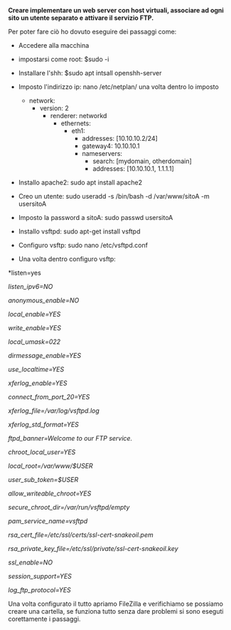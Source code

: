 **Creare implementare un web server con host virtuali, associare ad ogni sito un utente separato e attivare
il  servizio FTP.**

Per poter fare ciò ho dovuto eseguire dei passaggi come:

- Accedere alla macchina
- impostarsi come root: $sudo -i
- Installare l'shh: $sudo apt intsall openshh-server
- Imposto l'indirizzo ip: nano /etc/netplan/ una volta dentro lo imposto
   - network:
     - version: 2
       - renderer: networkd
            - ethernets:
              - eth1:
                - addresses: [10.10.10.2/24]
                - gateway4: 10.10.10.1
                - nameservers:
                    - search: [mydomain, otherdomain]
                    - addresses: [10.10.10.1, 1.1.1.1]
                    
- Installo apache2: sudo apt install apache2
- Creo un utente: sudo useradd -s /bin/bash -d /var/www/sitoA -m usersitoA
- Imposto la password a sitoA: sudo passwd usersitoA
- Installo vsftpd: sudo apt-get install vsftpd
- Configuro vsftp: sudo nano /etc/vsftpd.conf
- Una volta dentro configuro vsftp: 

*listen=yes

*listen_ipv6=NO*

*anonymous_enable=NO*

*local_enable=YES*

*write_enable=YES*

*local_umask=022*

*dirmessage_enable=YES*

*use_localtime=YES*

*xferlog_enable=YES*

*connect_from_port_20=YES*

*xferlog_file=/var/log/vsftpd.log*

*xferlog_std_format=YES*

*ftpd_banner=Welcome to our  FTP service.*

*chroot_local_user=YES*

*local_root=/var/www/$USER*

*user_sub_token=$USER*

*allow_writeable_chroot=YES*

*secure_chroot_dir=/var/run/vsftpd/empty*

*pam_service_name=vsftpd*

*rsa_cert_file=/etc/ssl/certs/ssl-cert-snakeoil.pem*

*rsa_private_key_file=/etc/ssl/private/ssl-cert-snakeoil.key*

*ssl_enable=NO*

*session_support=YES*

*log_ftp_protocol=YES*

Una volta configurato il tutto apriamo FileZilla e verifichiamo se possiamo creare una cartella, se funziona tutto senza dare problemi si sono eseguti corettamente i passaggi.


 
 









